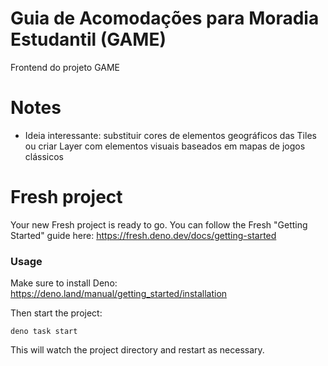 # Guia de Acomodações para Moradia Estudantil (GAME)

Frontend do projeto GAME

# Notes
- Ideia interessante: substituir cores de elementos geográficos das Tiles ou criar Layer com elementos visuais baseados em mapas de jogos clássicos


# Fresh project

Your new Fresh project is ready to go. You can follow the Fresh "Getting
Started" guide here: https://fresh.deno.dev/docs/getting-started

### Usage

Make sure to install Deno: https://deno.land/manual/getting_started/installation

Then start the project:

```
deno task start
```

This will watch the project directory and restart as necessary.
